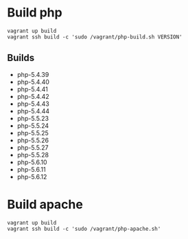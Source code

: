 # Build php

    vagrant up build
    vagrant ssh build -c 'sudo /vagrant/php-build.sh VERSION'

## Builds

 - php-5.4.39
 - php-5.4.40
 - php-5.4.41
 - php-5.4.42
 - php-5.4.43
 - php-5.4.44
 - php-5.5.23
 - php-5.5.24
 - php-5.5.25
 - php-5.5.26
 - php-5.5.27
 - php-5.5.28
 - php-5.6.10
 - php-5.6.11
 - php-5.6.12

# Build apache

    vagrant up build
    vagrant ssh build -c 'sudo /vagrant/php-apache.sh'
